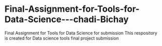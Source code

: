 # Final-Assignment-for-Tools-for-Data-Science---chadi-Bichay
Final Assignment for Tools for Data Science for submission
This respository is created for Data science tools final project submission 
